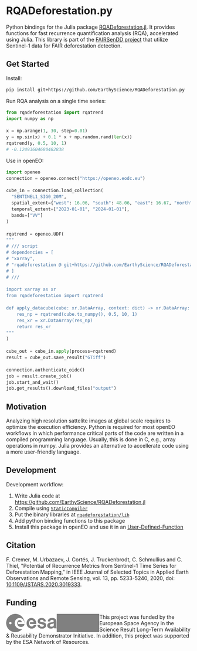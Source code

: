 # RQADeforestation.py

Python bindings for the Julia package [RQADeforestation.jl](https://github.com/EarthyScience/RQADeforestation.jl/).
It provides functions for fast recurrence quantification analysis (RQA), accelerated using Julia.
This library is part of the [FAIRSenDD project](https://github.com/EarthyScience/FAIRSenDD) that utilize Sentinel-1 data for FAIR deforestation detection.

## Get Started

Install:

```sh
pip install git+https://github.com/EarthyScience/RQADeforestation.py
```

Run RQA analysis on a single time series:

```python
from rqadeforestation import rqatrend
import numpy as np

x = np.arange(1, 30, step=0.01)
y = np.sin(x) + 0.1 * x + np.random.rand(len(x))
rqatrend(y, 0.5, 10, 1)
# -0.12493604680482838
```

Use in openEO:

```python
import openeo
connection = openeo.connect("https://openeo.eodc.eu")

cube_in = connection.load_collection(
  "SENTINEL1_SIG0_20M",
  spatial_extent={"west": 16.06, "south": 48.06, "east": 16.67, "north": 48.07},
  temporal_extent=["2023-01-01", "2024-01-01"],
  bands=["VV"]
)

rqatrend = openeo.UDF(
"""
# /// script
# dependencies = [
# "xarray",
# "rqadeforestation @ git+https://github.com/EarthyScience/RQADeforestation.py",
# ]
# ///

import xarray as xr
from rqadeforestation import rqatrend

def apply_datacube(cube: xr.DataArray, context: dict) -> xr.DataArray:
    res_np = rqatrend(cube.to_numpy(), 0.5, 10, 1)
    res_xr = xr.DataArray(res_np)
    return res_xr
"""
)

cube_out = cube_in.apply(process=rqatrend)
result = cube_out.save_result("GTiff")

connection.authenticate_oidc()
job = result.create_job()
job.start_and_wait()
job.get_results().download_files("output")
```

## Motivation

Analyzing high resolution sattelite images at global scale requires to optimize the execution efficiency.
Python is required for most openEO workflows in which performance critical parts of the code are written in a compiled programming language.
Usually, this is done in C, e.g., array operations in numpy.
Julia provides an alternative to accellerate code using a more user-friendly language.

## Development

Development workflow:

1. Write Julia code at https://github.com/EarthyScience/RQADeforestation.jl
1. Compile using [`StaticCompiler`](https://github.com/EarthyScience/RQADeforestation.jl/tree/main/staticcompiler)
1. Put the binary libraries at [`rqadeforestation/lib`](rqadeforestation/lib)
1. Add python binding functions to this package
1. Install this package in openEO and use it in an [User-Defined-Function](https://open-eo.github.io/openeo-python-client/udf.html#declaration-of-udf-dependencies)

## Citation

F. Cremer, M. Urbazaev, J. Cortés, J. Truckenbrodt, C. Schmullius and C. Thiel, "Potential of Recurrence Metrics from Sentinel-1 Time Series for Deforestation Mapping," in IEEE Journal of Selected Topics in Applied Earth Observations and Remote Sensing, vol. 13, pp. 5233-5240, 2020, doi: [10.1109/JSTARS.2020.3019333](https://dx.doi.org/10.1109/JSTARS.2020.3019333).

## Funding

<img src="https://github.com/EarthyScience/FAIRSenDD/raw/main/website/docs/public/ESA_logo.svg" align="left" height="50px"/>
<img src="https://github.com/EarthyScience/FAIRSenDD/raw/main/website/docs/public/ESA_NoR_logo.svg" align="left" height="50px" style="filter: contrast(0);"/>

This project was funded by the European Space Agency in the Science Result Long-Term Availability & Reusability Demonstrator Initiative.
In addition, this project was supported by the ESA Network of Resources.
